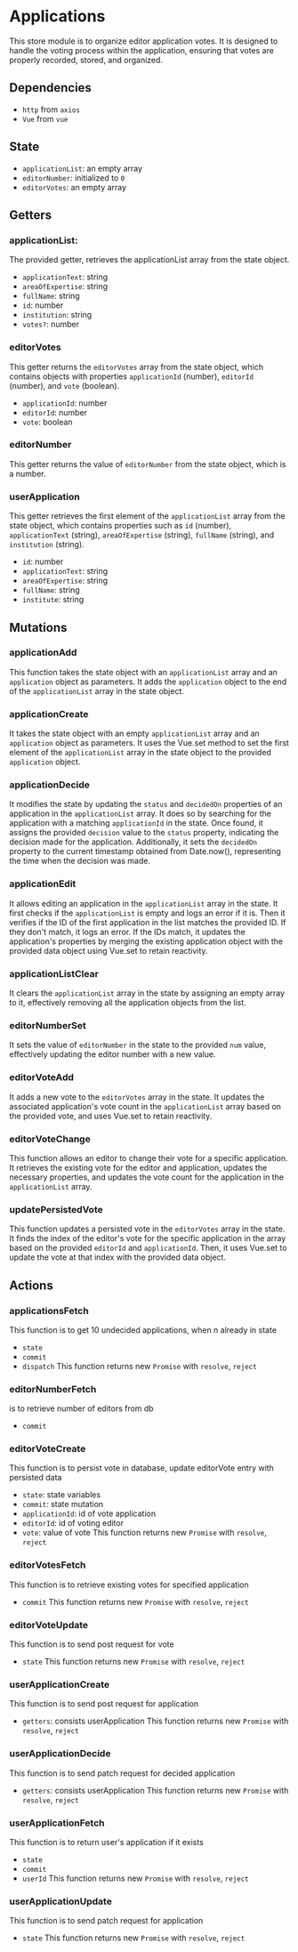 Applications 
===============

This store module is to organize editor application votes.  It is designed to handle the voting process within the application, ensuring that votes are properly recorded, stored, and organized.

## Dependencies
- `http` from `axios`
- `Vue` from `vue`

## State
- `applicationList`: an empty array
- `editorNumber`: initialized to `0`
- `editorVotes`: an empty array

## Getters

### applicationList: 
The provided getter, retrieves the applicationList array from the state object.
- `applicationText`: string
- `areaOfExpertise`: string
- `fullName`: string
- `id`: number
- `institution`: string
- `votes?`: number 

### editorVotes 
This getter returns the `editorVotes` array from the state object, which contains objects with properties `applicationId` (number), `editorId` (number), and `vote` (boolean).
- `applicationId`: number
- `editorId`: number
- `vote`: boolean 
### editorNumber
This getter returns the value of `editorNumber` from the state object, which is a number.

### userApplication
This getter retrieves the first element of the `applicationList` array from the state object, which contains properties such as `id` (number), `applicationText` (string), `areaOfExpertise` (string), `fullName` (string), and `institution` (string).
- `id`: number
- `applicationText`: string
- `areaOfExpertise`: string
- `fullName`: string
- `institute`: string

## Mutations

### applicationAdd
This function takes the state object with an `applicationList` array and an `application` object as parameters. It adds the `application` object to the end of the `applicationList` array in the state object.

### applicationCreate 
It takes the state object with an empty `applicationList` array and an `application` object as parameters. It uses the Vue.set method to set the first element of the `applicationList` array in the state object to the provided `application` object.

### applicationDecide 
It modifies the state by updating the `status` and `decidedOn` properties of an application in the `applicationList` array. It does so by searching for the application with a matching `applicationId` in the state. Once found, it assigns the provided `decision` value to the `status` property, indicating the decision made for the application. Additionally, it sets the `decidedOn` property to the current timestamp obtained from Date.now(), representing the time when the decision was made.

### applicationEdit
It allows editing an application in the `applicationList` array in the state. It first checks if the `applicationList` is empty and logs an error if it is. Then it verifies if the ID of the first application in the list matches the provided ID. If they don't match, it logs an error. If the IDs match, it updates the application's properties by merging the existing application object with the provided data object using Vue.set to retain reactivity.

### applicationListClear
It clears the `applicationList` array in the state by assigning an empty array to it, effectively removing all the application objects from the list.

### editorNumberSet 
It sets the value of `editorNumber` in the state to the provided `num` value, effectively updating the editor number with a new value. 

### editorVoteAdd
It adds a new vote to the `editorVotes` array in the state. It updates the associated application's vote count in the `applicationList` array based on the provided vote, and uses Vue.set to retain reactivity.

### editorVoteChange 
This function  allows an editor to change their vote for a specific application. It retrieves the existing vote for the editor and application, updates the necessary properties, and updates the vote count for the application in the `applicationList` array.

### updatePersistedVote 
This function updates a persisted vote in the `editorVotes` array in the state. It finds the index of the editor's vote for the specific application in the array based on the provided `editorId` and `applicationId`. Then, it uses Vue.set to update the vote at that index with the provided data object. 

## Actions

### applicationsFetch
This function is to get 10 undecided applications, when n already in state 
- `state`
- `commit`
- `dispatch`
This function returns new `Promise` with `resolve`, `reject`

### editorNumberFetch 
is to retrieve number of editors from db 
- `commit`

### editorVoteCreate 
This function is to persist vote in database, update editorVote entry with persisted data 
- `state`: state variables 
- `commit`: state mutation 
- `applicationId`: id of vote application 
- `editorId`: id of voting editor 
- `vote`: value of vote 
This function returns new `Promise` with `resolve`, `reject`

### editorVotesFetch 
This function is to retrieve existing votes for specified application 
- `commit`
This function returns new `Promise` with `resolve`, `reject`

### editorVoteUpdate 
This function is to send post request for vote 
- `state`
This function returns new `Promise` with `resolve`, `reject`

### userApplicationCreate
This function is to send post request for application 
- `getters`: consists userApplication
This function returns new `Promise` with `resolve`, `reject`

### userApplicationDecide 
This function is to send patch request for decided application 
- `getters`: consists userApplication
This function returns new `Promise` with `resolve`, `reject`

### userApplicationFetch 
This function is to return user's application if it exists 
- `state`
- `commit`
- `userId`
This function returns new `Promise` with `resolve`, `reject`

### userApplicationUpdate 
This function is to send patch request for application 
- `state`
This function returns new `Promise` with `resolve`, `reject`